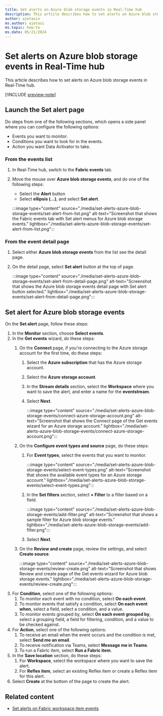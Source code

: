 ```yaml
---
title: Set alerts on Azure blob storage events in Real-Time hub
description: This article describes how to set alerts on Azure blob storage events in Real-Time hub.
author: ajetasin
ms.author: ajetasi
ms.topic: how-to
ms.date: 05/21/2024
---
```


# Set alerts on Azure blob storage events in Real-Time hub
This article describes how to set alerts on Azure blob storage events in Real-Time hub.

[!INCLUDE [preview-note](./includes/preview-note.md)]

## Launch the Set alert page 

Do steps from one of the following sections, which opens a side panel where you can configure the following options:

- Events you want to monitor.
- Conditions you want to look for in the events.
- Action you want Data Activator to take. 

### From the events list

1. In Real-Time hub, switch to the **Fabric events** tab. 
1. Move the mouse over **Azure blob storage events**, and do one of the following steps: 
    - Select the **Alert** button 
    - Select **ellipsis (...)**, and select **Set alert**.
    
    :::image type="content" source="./media/set-alerts-azure-blob-storage-events/set-alert-from-list.png" alt-text="Screenshot that shows the Fabric events tab with Set alert menus for Azure blob storage events." lightbox="./media/set-alerts-azure-blob-storage-events/set-alert-from-list.png":::

### From the event detail page

1. Select either **Azure blob storage events** from the list see the detail page. 
1. On the detail page, select **Set alert** button at the top of page. 

    :::image type="content" source="./media/set-alerts-azure-blob-storage-events/set-alert-from-detail-page.png" alt-text="Screenshot that shows the Azure blob storage events detail page with Set alert button selected." lightbox="./media/set-alerts-azure-blob-storage-events/set-alert-from-detail-page.png":::

## Set alert for Azure blob storage events

On the **Set alert** page, follow these steps:

1. In the **Monitor** section, choose **Select events**.
1. In the **Get events** wizard, do these steps:
    1. On the **Connect** page, if you're connecting to the Azure storage account for the first time, do these steps: 
        1. Select the **Azure subscription** that has the Azure storage account.
        1. Select the **Azure storage account**.
        1. In the **Stream details** section, select the **Workspace** where you want to save the alert, and enter a name for the **eventstream**.
        1. Select **Next**.
        
            :::image type="content" source="./media/set-alerts-azure-blob-storage-events/connect-azure-storage-account.png" alt-text="Screenshot that shows the Connect page of the Get events wizard for an Azure storage account." lightbox="./media/set-alerts-azure-blob-storage-events/connect-azure-storage-account.png":::
    1. On the **Configure event types and source** page, do these steps:
        1. For **Event types**, select the events that you want to monitor.

            :::image type="content" source="./media/set-alerts-azure-blob-storage-events/select-event-types.png" alt-text="Screenshot that shows the available event types for an Azure storage account." lightbox="./media/set-alerts-azure-blob-storage-events/select-event-types.png":::        
        1. In the **Set filters** section, select **+ Filter** to a filter based on a field.
        
            :::image type="content" source="./media/set-alerts-azure-blob-storage-events/add-filter.png" alt-text="Screenshot that shows a sample filter for Azure blob storage events." lightbox="./media/set-alerts-azure-blob-storage-events/add-filter.png":::        
        1. Select **Next**. 
    1. On the **Review and create** page, review the settings, and select **Create source**. 
    
        :::image type="content" source="./media/set-alerts-azure-blob-storage-events/review-create.png" alt-text="Screenshot that shows Review and create page of the Get events wizard for Azure blob storage events." lightbox="./media/set-alerts-azure-blob-storage-events/review-create.png":::                
1. For **Condition**, select one of the following options:
    1. To monitor each event with no condition, select **On each event**. 
    1. To monitor events that satisfy a condition, select **On each event when**, select a field, select a condition, and a value. 
    1. To monitor events grouped by, select **On each event grouped by**, select a grouping field, a field for filtering, condition, and a value to be checked against. 
1. For **Action**, select one of the following options:
    1. To receive an email when the event occurs and the condition is met, select **Send me an email**. 
    1. To receive notification via Teams, select **Message me in Teams**.
    1. To run a Fabric item, select **Run a Fabric item**. 
1. In the **Save location** section, do these steps: 
    1. For **Workspace**, select the workspace where you want to save the alert. 
    1. For **Reflex item**, select an existing Reflex item or create a Reflex item for this alert. 
1. Select **Create** at the bottom of the page to create the alert. 

## Related content

- [Set alerts on Fabric workspace item events](set-alerts-fabric-workspace-item-events.md)
